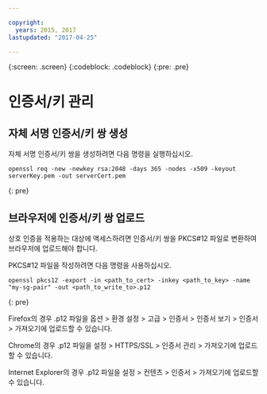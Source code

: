 ```yaml
---

copyright:
  years: 2015, 2017
lastupdated: "2017-04-25"

---
```

{:screen: .screen}
{:codeblock: .codeblock}
{:pre: .pre}

# 인증서/키 관리

## 자체 서명 인증서/키 쌍 생성

자체 서명 인증서/키 쌍을 생성하려면 다음 명령을 실행하십시오.

```
openssl req -new -newkey rsa:2048 -days 365 -nodes -x509 -keyout serverKey.pem -out serverCert.pem
```
{: pre}


## 브라우저에 인증서/키 쌍 업로드

상호 인증을 적용하는 대상에 액세스하려면 인증서/키 쌍을 PKCS#12 파일로 변환하여 브라우저에 업로드해야 합니다.

PKCS#12 파일을 작성하려면 다음 명령을 사용하십시오.

```
openssl pkcs12 -export -in <path_to_cert> -inkey <path_to_key> -name "my-sg-pair" -out <path_to_write_to>.p12
```
{: pre}

Firefox의 경우 .p12 파일을 옵션 > 환경 설정 > 고급 > 인증서 > 인증서 보기 > 인증서 > 가져오기에 업로드할 수 있습니다.

Chrome의 경우 .p12 파일을 설정 > HTTPS/SSL > 인증서 관리 > 가져오기에 업로드할 수 있습니다.

Internet Explorer의 경우 .p12 파일을 설정 > 컨텐츠 > 인증서 > 가져오기에 업로드할 수 있습니다.
